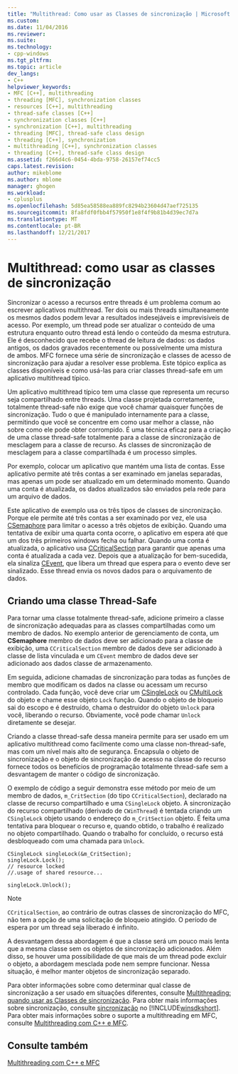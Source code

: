 ```yaml
---
title: "Multithread: Como usar as Classes de sincronização | Microsoft Docs"
ms.custom: 
ms.date: 11/04/2016
ms.reviewer: 
ms.suite: 
ms.technology:
- cpp-windows
ms.tgt_pltfrm: 
ms.topic: article
dev_langs:
- C++
helpviewer_keywords:
- MFC [C++], multithreading
- threading [MFC], synchronization classes
- resources [C++], multithreading
- thread-safe classes [C++]
- synchronization classes [C++]
- synchronization [C++], multithreading
- threading [MFC], thread-safe class design
- threading [C++], synchronization
- multithreading [C++], synchronization classes
- threading [C++], thread-safe class design
ms.assetid: f266d4c6-0454-4bda-9758-26157ef74cc5
caps.latest.revision: 
author: mikeblome
ms.author: mblome
manager: ghogen
ms.workload:
- cplusplus
ms.openlocfilehash: 5d85ea58588ea889fc8294b23604d47aef725135
ms.sourcegitcommit: 8fa8fdf0fbb4f57950f1e8f4f9b81b4d39ec7d7a
ms.translationtype: MT
ms.contentlocale: pt-BR
ms.lasthandoff: 12/21/2017
---
```

# <a name="multithreading-how-to-use-the-synchronization-classes"></a>Multithread: como usar as classes de sincronização
Sincronizar o acesso a recursos entre threads é um problema comum ao escrever aplicativos multithread. Ter dois ou mais threads simultaneamente os mesmos dados podem levar a resultados indesejáveis e imprevisíveis de acesso. Por exemplo, um thread pode ser atualizar o conteúdo de uma estrutura enquanto outro thread está lendo o conteúdo da mesma estrutura. Ele é desconhecido que recebe o thread de leitura de dados: os dados antigos, os dados gravados recentemente ou possivelmente uma mistura de ambos. MFC fornece uma série de sincronização e classes de acesso de sincronização para ajudar a resolver esse problema. Este tópico explica as classes disponíveis e como usá-las para criar classes thread-safe em um aplicativo multithread típico.  
  
 Um aplicativo multithread típico tem uma classe que representa um recurso seja compartilhado entre threads. Uma classe projetada corretamente, totalmente thread-safe não exige que você chamar quaisquer funções de sincronização. Tudo o que é manipulado internamente para a classe, permitindo que você se concentre em como usar melhor a classe, não sobre como ele pode obter corrompido. É uma técnica eficaz para a criação de uma classe thread-safe totalmente para a classe de sincronização de mesclagem para a classe de recurso. As classes de sincronização de mesclagem para a classe compartilhada é um processo simples.  
  
 Por exemplo, colocar um aplicativo que mantém uma lista de contas. Esse aplicativo permite até três contas a ser examinado em janelas separadas, mas apenas um pode ser atualizado em um determinado momento. Quando uma conta é atualizada, os dados atualizados são enviados pela rede para um arquivo de dados.  
  
 Este aplicativo de exemplo usa os três tipos de classes de sincronização. Porque ele permite até três contas a ser examinado por vez, ele usa [CSemaphore](../mfc/reference/csemaphore-class.md) para limitar o acesso a três objetos de exibição. Quando uma tentativa de exibir uma quarta conta ocorre, o aplicativo em espera até que um dos três primeiros windows fecha ou falhar. Quando uma conta é atualizada, o aplicativo usa [CCriticalSection](../mfc/reference/ccriticalsection-class.md) para garantir que apenas uma conta é atualizada a cada vez. Depois que a atualização for bem-sucedida, ela sinaliza [CEvent](../mfc/reference/cevent-class.md), que libera um thread que espera para o evento deve ser sinalizado. Esse thread envia os novos dados para o arquivamento de dados.  
  
##  <a name="_mfc_designing_a_thread.2d.safe_class"></a>Criando uma classe Thread-Safe  
 Para tornar uma classe totalmente thread-safe, adicione primeiro a classe de sincronização adequadas para as classes compartilhadas como um membro de dados. No exemplo anterior de gerenciamento de conta, um **CSemaphore** membro de dados deve ser adicionado para a classe de exibição, uma `CCriticalSection` membro de dados deve ser adicionado à classe de lista vinculada e um `CEvent` membro de dados deve ser adicionado aos dados classe de armazenamento.  
  
 Em seguida, adicione chamadas de sincronização para todas as funções de membro que modificam os dados na classe ou acessam um recurso controlado. Cada função, você deve criar um [CSingleLock](../mfc/reference/csinglelock-class.md) ou [CMultiLock](../mfc/reference/cmultilock-class.md) do objeto e chame esse objeto `Lock` função. Quando o objeto de bloqueio sai do escopo e é destruído, chama o destruidor do objeto `Unlock` para você, liberando o recurso. Obviamente, você pode chamar `Unlock` diretamente se desejar.  
  
 Criando a classe thread-safe dessa maneira permite para ser usado em um aplicativo multithread como facilmente como uma classe non-thread-safe, mas com um nível mais alto de segurança. Encapsula o objeto de sincronização e o objeto de sincronização de acesso na classe do recurso fornece todos os benefícios de programação totalmente thread-safe sem a desvantagem de manter o código de sincronização.  
  
 O exemplo de código a seguir demonstra esse método por meio de um membro de dados, `m_CritSection` (do tipo `CCriticalSection`), declarado na classe de recurso compartilhado e uma `CSingleLock` objeto. A sincronização do recurso compartilhado (derivado de `CWinThread`) é tentada criando um `CSingleLock` objeto usando o endereço do `m_CritSection` objeto. É feita uma tentativa para bloquear o recurso e, quando obtido, o trabalho é realizado no objeto compartilhado. Quando o trabalho for concluído, o recurso está desbloqueado com uma chamada para `Unlock`.  
  
```  
CSingleLock singleLock(&m_CritSection);  
singleLock.Lock();  
// resource locked  
//.usage of shared resource...  
  
singleLock.Unlock();  
```  
  
> [!NOTE]
>  `CCriticalSection`, ao contrário de outras classes de sincronização do MFC, não tem a opção de uma solicitação de bloqueio atingido. O período de espera por um thread seja liberado é infinito.  
  
 A desvantagem dessa abordagem é que a classe será um pouco mais lenta que a mesma classe sem os objetos de sincronização adicionados. Além disso, se houver uma possibilidade de que mais de um thread pode excluir o objeto, a abordagem mesclada pode nem sempre funcionar. Nessa situação, é melhor manter objetos de sincronização separado.  
  
 Para obter informações sobre como determinar qual classe de sincronização a ser usado em situações diferentes, consulte [Multithreading: quando usar as Classes de sincronização](../parallel/multithreading-when-to-use-the-synchronization-classes.md). Para obter mais informações sobre sincronização, consulte [sincronização](http://msdn.microsoft.com/library/windows/desktop/ms686353) no [!INCLUDE[winsdkshort](../atl-mfc-shared/reference/includes/winsdkshort_md.md)]. Para obter mais informações sobre o suporte a multithreading em MFC, consulte [Multithreading com C++ e MFC](../parallel/multithreading-with-cpp-and-mfc.md).  
  
## <a name="see-also"></a>Consulte também  
 [Multithreading com C++ e MFC](../parallel/multithreading-with-cpp-and-mfc.md)